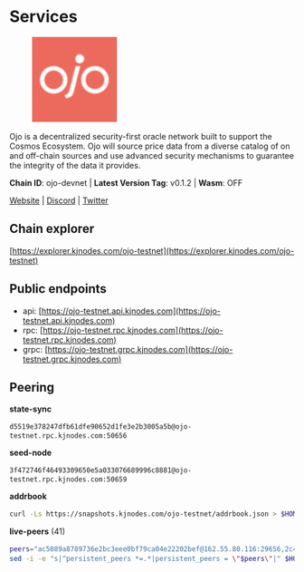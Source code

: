 # Services

<figure><img src="https://raw.githubusercontent.com/kj89/cosmos-images/main/logos/ojo.png" width="150" alt=""><figcaption></figcaption></figure>

Ojo is a decentralized security-first oracle network built  to support the Cosmos Ecosystem. Ojo will source price data  from a diverse catalog of on and off-chain sources and use  advanced security mechanisms to guarantee the integrity of the data it provides.

**Chain ID**: ojo-devnet | **Latest Version Tag**: v0.1.2 | **Wasm**: OFF

[Website](https://ojo.network) | [Discord](https://discord.gg/fd8Yrex8nC) | [Twitter](https://twitter.com/ojo_network)




## Chain explorer
[https://explorer.kjnodes.com/ojo-testnet](https://explorer.kjnodes.com/ojo-testnet)

## Public endpoints

* api: [https://ojo-testnet.api.kjnodes.com](https://ojo-testnet.api.kjnodes.com)
* rpc: [https://ojo-testnet.rpc.kjnodes.com](https://ojo-testnet.rpc.kjnodes.com)
* grpc: [https://ojo-testnet.grpc.kjnodes.com](https://ojo-testnet.grpc.kjnodes.com)

## Peering

**state-sync**

```text
d5519e378247dfb61dfe90652d1fe3e2b3005a5b@ojo-testnet.rpc.kjnodes.com:50656
```

**seed-node**

```text
3f472746f46493309650e5a033076689996c8881@ojo-testnet.rpc.kjnodes.com:50659
```

**addrbook**
```bash
curl -Ls https://snapshots.kjnodes.com/ojo-testnet/addrbook.json > $HOME/.ojo/config/addrbook.json
```

**live-peers** (41)
```bash
peers="ac5089a8789736e2bc3eee0bf79ca04e22202bef@162.55.80.116:29656,2c40b0aedc41b7c1b20c7c243dd5edd698428c41@138.201.85.176:26696,ffe2d5ecb614762d5a1723f5f8b00d3feb6eb091@5.9.13.234:26686,3de750927e66b01bb566c1c189beeb43b7cde73f@213.239.216.252:47656,0ccc4bd8386fbec1421e3c19c24124eeb00b3293@46.101.144.90:28656,3c6384ae2a167912a5ace2f5f8e38afc559715f0@75.119.156.88:26656,8fbfa810cb666ddef1c9f4405e933ef49138f35a@65.108.199.120:54656,567b2c55ec74f07ed24a3f286922b199d62f3d8c@81.0.219.36:36656,a3a9014f82cb69fe0494ea3bc49990027d081a5a@65.108.126.35:36656,d5519e378247dfb61dfe90652d1fe3e2b3005a5b@65.109.68.190:50656,1145755896d6a3e9df2f130cc2cbd223cdb206f0@209.145.53.163:29656,f35a6ea4693d24d3727a8e866acab2a9faa2ddbc@91.223.3.144:26256,1e2a49792b0e0686827ec0fbc101a9ad709e0f28@88.210.9.78:26656,d5b2ae8815b09a30ab253957f7eca052dde3101d@65.108.9.164:24656,f474a520009496972515f843cdb835fc7d663779@65.109.23.114:21656,7186f24ace7f4f2606f56f750c2684d387dc39ac@65.108.231.124:12656,b133dde2713a216a017399920419fcb1e084cdb2@136.243.88.91:7330,8f414276a2cb7a97d37a3e126c186972e1968039@65.108.4.233:56656,bf834f428aed19dd1937d66327cb6244d7722b0d@65.108.201.189:26676,2691bb6b296b951400d871c8d0bd94a3a1cdbd52@65.109.93.152:33656,108037355c949c6fb4d7618f5ae04cbdc66c3362@65.108.206.96:27656,b16d876c443850cd358596790411b835d3f1735b@95.214.53.46:35656,11bb322f6396a1ca67717cf162385ed250503e28@154.12.253.123:36656,b6b4a4c720c4b4a191f0c5583cc298b545c330df@65.109.28.219:21656,c2ed1269cd275202e4d69fdb64e194e59b20f573@185.245.182.152:40656,d2beb0153f6ee3d2a5a90f96848c71bff2b25eb0@65.109.90.171:36656,7416a65de3cc548a537dbb8bdf93dbd83fe401d2@78.107.234.44:26656,725988cccb088855f4fd5a1548aaa08b7bafec96@65.108.43.58:27675,4764a447ea3518e5017756b42ca5f6442b2f5768@5.161.114.1:26656,323d4309091003ea96ec3076b8bf4dc319c71345@109.205.182.137:26656,f4663c5df8ee2e2b6e1cc6a9d7ad09687a27e08c@68.183.32.158:26656,a23cc4cbb09108bc9af380083108262454539aeb@35.215.116.65:26656,3832f6d02addadfe4acfbd1a87ccc009642a348e@195.46.165.3:26656,cb706ebe1d7a1f1d3e281bf46a78d84251f50810@95.216.14.72:26656,67e95aeec46d7c5840f9685ca2b4cd725841b814@16.163.74.176:26636,cabd6a59d90f477a4dd04e87543d01f97b9b619e@185.9.144.138:46656,67a1f07c7743d9bec92e11faad5bffe9bc08a178@130.185.119.243:50656,bef511f2c5244e6603bd74295e2dffb126d04f41@158.101.208.86:26656,ca46b2279f09daf8e89a8571ad1ccb3f8e6d0463@185.15.244.245:50656,2cd65afacab69b6ebfa4f9a8435f5f7df5fbb735@135.181.160.61:32656,3c8b9cf60b33bdd8b41db6d8af1009e91e14afc8@5.78.67.243:26656"
sed -i -e "s|^persistent_peers *=.*|persistent_peers = \"$peers\"|" $HOME/.ojo/config/config.toml
```
